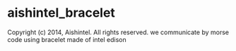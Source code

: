 aishintel_bracelet
==================
Copyright (c) 2014, Aishintel. All rights reserved.
we communicate by morse code using bracelet made of intel edison
